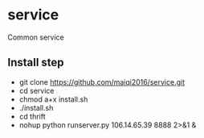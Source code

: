 # service
Common service

## Install step
* git clone https://github.com/maiqi2016/service.git
* cd service
* chmod a+x install.sh
* ./install.sh
* cd thrift
* nohup python runserver.py 106.14.65.39 8888 2>&1 &